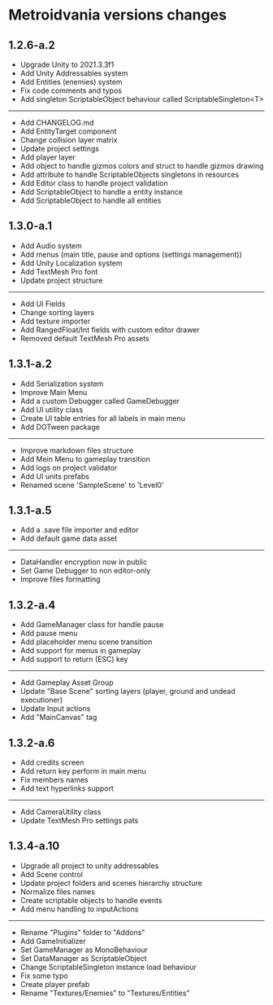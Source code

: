 ﻿# Metroidvania versions changes

## 1.2.6-a.2

- Upgrade Unity to 2021.3.3f1
- Add Unity Addressables system
- Add Entities (enemies) system
- Fix code comments and typos
- Add singleton ScriptableObject behaviour called ScriptableSingleton\<T>

----

- Add CHANGELOG.md
- Add EntityTarget component
- Change collision layer matrix
- Update project settings
- Add player layer
- Add object to handle gizmos colors and struct to handle gizmos drawing
- Add attribute to handle ScriptableObjects singletons in resources
- Add Editor class to handle project validation
- Add ScriptableObject to handle a entity instance
- Add ScriptableObject to handle all entities

## 1.3.0-a.1

- Add Audio system
- Add menus (main title, pause and options (settings management))
- Add Unity Localization system
- Add TextMesh Pro font
- Update project structure

----

- Add UI Fields
- Change sorting layers
- Add texture importer
- Add RangedFloat/Int fields with custom editor drawer
- Removed default TextMesh Pro assets

## 1.3.1-a.2

- Add Serialization system
- Improve Main Menu
- Add a custom Debugger called GameDebugger
- Add UI utility class
- Create UI table entries for all labels in main menu
- Add DOTween package

----

- Improve markdown files structure
- Add Mein Menu to gameplay transition
- Add logs on project validator
- Add UI units prefabs
- Renamed scene 'SampleScene' to 'Level0'

## 1.3.1-a.5

- Add a .save file importer and editor
- Add default game data asset

----

- DataHandler encryption now in public
- Set Game Debugger to non editor-only
- Improve files formatting

## 1.3.2-a.4

- Add GameManager class for handle pause
- Add pause menu
- Add placeholder menu scene transition
- Add support for menus in gameplay
- Add support to return (ESC) key

----

- Add Gameplay Asset Group
- Update "Base Scene" sorting layers (player, ground and undead executioner)
- Update Input actions
- Add "MainCanvas" tag

## 1.3.2-a.6

- Add credits screen
- Add return key perform in main menu
- Fix members names
- Add text hyperlinks support

----

- Add CameraUtility class
- Update TextMesh Pro settings pats

## 1.3.4-a.10

- Upgrade all project to unity addressables
- Add Scene control
- Update project folders and scenes hierarchy structure
- Normalize files names
- Create scriptable objects to handle events
- Add menu handling to inputActions

----

- Rename "Plugins" folder to "Addons"
- Add GameInitializer
- Set GameManager as MonoBehaviour
- Set DataManager as ScriptableObject
- Change ScriptableSingleton instance load behaviour
- Fix some typo
- Create player prefab
- Rename "Textures/Enemies" to "Textures/Entities"
